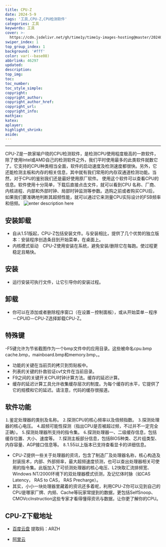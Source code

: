 ```yaml
---
title: CPU-Z
date: 2024-5-9
tags: '工具,CPU-Z,CPU检测软件'
categories: 工具
keywords: 工具
cover: >-
  https://cdn.jsdelivr.net/gh/time1y/time1y-images-hosting@master/20240509/c995d143ad4bd1137c4b5eee58afa40f4afb0563.2cepq0r7h2sk.webp
swiper_index: 1
top_group_index: 1
background: '#fff'
color: var(--base08)
abbrlink: 46297
updated:
description:
top_img:
toc:
toc_number:
toc_style_simple:
copyright:
copyright_author:
copyright_author_href:
copyright_url:
copyright_info:
mathjax:
katex:
aplayer:
highlight_shrink:
aside:
---
```


----------


CPU-Z是一款家喻户晓的CPU检测软件，是检测CPU使用程度极高的一款软件，除了使用Intel或AMD自己的检测软件之外，我们平时使用最多的此类软件就数它了。它支持的CPU种类相当全面，软件的启动速度及检测速度都很快。另外，它还能检测主板和内存的相关信息，其中就有我们常用的内存双通道检测功能。当然，对于CPU的鉴别我们还是最好使用原厂软件。
使用这个软件可以查看CPU的信息。软件使用十分简单，下载后直接点击文件，就可以看到CPU 名称、厂商、内核进程、内部和外部时钟、局部时钟监测等参数。选购之前或者购买CPU后，如果我们要准确地判断其超频性能，就可以通过它来测量CPU实际设计的FSB频率和倍频。
![enter description here](https://cdn.jsdelivr.net/gh/time1y/time1y-images-hosting@master/20240509/c995d143ad4bd1137c4b5eee58afa40f4afb0563.2cepq0r7h2sk.webp)

## 安装卸载
- 自从1.51版起，CPU-Z包括安装文件。与安装相比，提供了几个优势的独立版本：安装程序创造条目到开始菜单，在桌面上。
- 内核模式驱动　CPU-Z使用安装在系统，避免安装/删除它在每跑。使过程更稳定且略快。
## 安装
- 运行安装可执行文件，让它引导你的安装过程。

## 卸载
- 你可以在添加或者删除程序窗口（在设置－控制面板），或从开始菜单－程序－CPUID－CPU-Z选择卸载CPU-Z。

## 特殊键
-F5键允许为节省截图作为一个bmp文件中的应用目录。这些被命名cpu.bmp cache.bmp，mainboard.bmp和memory.bmp，。
- 功能的关键在当前页的拷贝到剪贴板中。
- 列表的关键的扑救验证cvf文件在当前目录。
- F9之间的关键开关CPU时钟计算方法。缓存的延迟计算。
- 缓存的延迟计算工具允许收集缓存层次的制度。为每个缓存的水平，它提供了它的规模和它的延迟。请注意，代码的缓存很报道。

## 软件功能
⒈鉴定处理器的类别及名称。
⒉探测CPU的核心频率以及倍频指数。
⒊探测处理器的核心电压。
⒋超频可能性探测（指出CPU是否被超过频，不过并不一定完全正确）。
⒌探测处理器所支持的指令集。
⒍探测处理器一、二级缓存信息，包括缓存位置、大小、速度等。
⒎探测主板部分信息，包括BIOS种类、芯片组类型、内存容量、AGP接口信息等。
⒏1.55以上版本已支持查看显卡的详细信息。
- CPU-Z提供一些关于处理器的资讯，包含了制造厂及处理器名称，核心构造及封装技术，内部、外部频率，最大超频速度侦测，也可以查出处理器相关可使用的指令集。此版加入了可侦测处理器的核心电压、L2快取汇流排频宽、Windows NT/2000环境下的双处理器模式侦测，及记忆体时脉（如CAS Latency， RAS to CAS， RAS Precharge）。
- 其实，小小一块处理器里藏着的资讯还多着呢，利用CPU-Z你可以见到自己的CPU是哪家厂牌、内频、Cache等玩家常提到的数据，更包括SelfSnoop、CMOVccInstruction这些专家才看得懂得资讯与数据，让你更了解你的CPU。

## CPU-Z下载地址

-  [百度云盘](https://pan.baidu.com/s/1CVLXWkDSv16N-WDx6t5_Ig?pwd=ARZH)                          提取码：ARZH
 
-  [阿里云](https://www.alipan.com/s/8Eb51nJbroE)